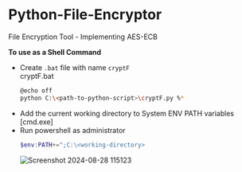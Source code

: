 # Python-File-Encryptor
File Encryption Tool - Implementing AES-ECB

**To use as a Shell Command**<br>
 - Create `.bat` file with name `cryptF` <br>
   cryptF.bat
    ```Bash
    @echo off
    python C:\<path-to-python-script>\cryptF.py %*
    ```
 - Add the current working directory to System ENV PATH variables [cmd.exe]<br>
 - Run powershell as administrator<br>
    ```Powershell
    $env:PATH+=";C:\<working-directory>
    ```
    ![Screenshot 2024-08-28 115123](https://github.com/user-attachments/assets/1a50c7d9-814b-4a41-8e14-32004aff3cc4)

